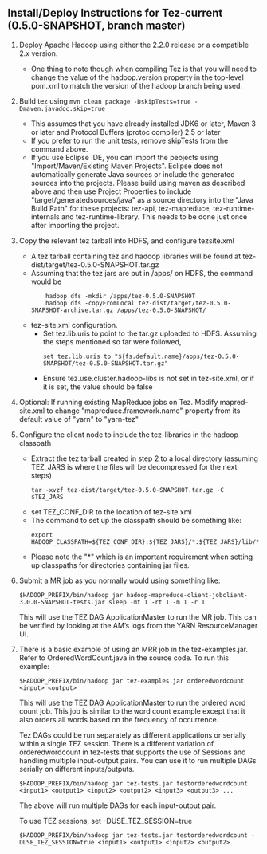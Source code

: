 <!--
   Licensed to the Apache Software Foundation (ASF) under one or more
   contributor license agreements.  See the NOTICE file distributed with
   this work for additional information regarding copyright ownership.
   The ASF licenses this file to You under the Apache License, Version 2.0
   (the "License"); you may not use this file except in compliance with
   the License.  You may obtain a copy of the License at

       http://www.apache.org/licenses/LICENSE-2.0

   Unless required by applicable law or agreed to in writing, software
   distributed under the License is distributed on an "AS IS" BASIS,
   WITHOUT WARRANTIES OR CONDITIONS OF ANY KIND, either express or implied.
   See the License for the specific language governing permissions and
   limitations under the License.
-->

<head><title>Install and Deployment Instructions</title></head>

Install/Deploy Instructions for Tez-current (0.5.0-SNAPSHOT, branch master)
---------------------------------------------------------------------------

1.  Deploy Apache Hadoop using either the 2.2.0 release or a compatible
    2.x version.
    -   One thing to note though when compiling Tez is that you will
        need to change the value of the hadoop.version property in the
        top-level pom.xml to match the version of the hadoop branch being
        used.
2.  Build tez using `mvn clean package -DskipTests=true -Dmaven.javadoc.skip=true`
    -   This assumes that you have already installed JDK6 or later,
        Maven 3 or later and Protocol Buffers (protoc compiler) 2.5 or
        later
    -   If you prefer to run the unit tests, remove skipTests from the
        command above.
    -   If you use Eclipse IDE, you can import the peojects using
        "Import/Maven/Existing Maven Projects". Eclipse does not
        automatically generate Java sources or include the generated
        sources into the projects. Please build using maven as described
        above and then use Project Properties to include
        "target/generatedsources/java" as a source directory into the
        "Java Build Path" for these projects: tez-api, tez-mapreduce,
        tez-runtime-internals and tez-runtime-library. This needs to be done
        just once after importing the project.
3.  Copy the relevant tez tarball into HDFS, and configure tezsite.xml
    -   A tez tarball containing tez and hadoop libraries will be found
        at tez-dist/target/tez-0.5.0-SNAPSHOT.tar.gz
    -   Assuming that the tez jars are put in /apps/ on HDFS, the
        command would be
        ```
            hadoop dfs -mkdir /apps/tez-0.5.0-SNAPSHOT
            hadoop dfs -copyFromLocal tez-dist/target/tez-0.5.0-SNAPSHOT-archive.tar.gz /apps/tez-0.5.0-SNAPSHOT/
        ```
    -   tez-site.xml configuration.
        -   Set tez.lib.uris to point to the tar.gz uploaded to HDFS.
            Assuming the steps mentioned so far were followed,
            ```
            set tez.lib.uris to "${fs.default.name}/apps/tez-0.5.0-SNAPSHOT/tez-0.5.0-SNAPSHOT.tar.gz"
            ```
        -   Ensure tez.use.cluster.hadoop-libs is not set in tez-site.xml,
            or if it is set, the value should be false
4.  Optional: If running existing MapReduce jobs on Tez. Modify
    mapred-site.xml to change "mapreduce.framework.name" property from
    its default value of "yarn" to "yarn-tez"
5.  Configure the client node to include the tez-libraries in the hadoop
    classpath
    -   Extract the tez tarball created in step 2 to a local directory
        (assuming TEZ_JARS is where the files will be decompressed for
        the next steps)
        ```
        tar -xvzf tez-dist/target/tez-0.5.0-SNAPSHOT.tar.gz -C $TEZ_JARS
        ```
    -   set TEZ_CONF_DIR to the location of tez-site.xml
    -   The command to set up the classpath should be something like:
        ```
        export HADOOP_CLASSPATH=${TEZ_CONF_DIR}:${TEZ_JARS}/*:${TEZ_JARS}/lib/*
        ```
    -   Please note the "*" which is an important requirement when
        setting up classpaths for directories containing jar files.
6.  Submit a MR job as you normally would using something like:

    ```
    $HADOOP_PREFIX/bin/hadoop jar hadoop-mapreduce-client-jobclient-3.0.0-SNAPSHOT-tests.jar sleep -mt 1 -rt 1 -m 1 -r 1
    ```

    This will use the TEZ DAG ApplicationMaster to run the MR job. This
    can be verified by looking at the AM’s logs from the YARN
    ResourceManager UI.

7.  There is a basic example of using an MRR job in the tez-examples.jar.
    Refer to OrderedWordCount.java in the source code. To run this
    example:

    ```
    $HADOOP_PREFIX/bin/hadoop jar tez-examples.jar orderedwordcount <input> <output>
    ```

    This will use the TEZ DAG ApplicationMaster to run the ordered word
    count job. This job is similar to the word count example except that
    it also orders all words based on the frequency of occurrence.

    Tez DAGs could be run separately as different applications or
    serially within a single TEZ session. There is a different variation
    of orderedwordcount in tez-tests that supports the use of Sessions
    and handling multiple input-output pairs. You can use it to run
    multiple DAGs serially on different inputs/outputs.

    ```
    $HADOOP_PREFIX/bin/hadoop jar tez-tests.jar testorderedwordcount <input1> <output1> <input2> <output2> <input3> <output3> ...
    ```

    The above will run multiple DAGs for each input-output pair.

    To use TEZ sessions, set -DUSE_TEZ_SESSION=true

    ```
    $HADOOP_PREFIX/bin/hadoop jar tez-tests.jar testorderedwordcount -DUSE_TEZ_SESSION=true <input1> <output1> <input2> <output2>
    ```
